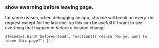 ### show ewarning before leaving page.
for some reason, when debugging an app, chrome will break on every xhr request except for the last one. so this can be usefull if I want to see everthing that happened before a locaton change 

`$(window).bind('beforeunload', function(){
    return "Do you want to leave this page?";
});`
